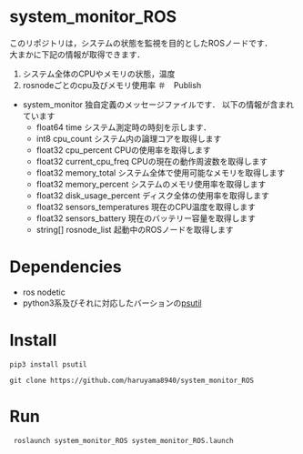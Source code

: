 # system_monitor_ROS
このリポジトリは，システムの状態を監視を目的としたROSノードです．  
大まかに下記の情報が取得できます．
1. システム全体のCPUやメモリの状態，温度
2. rosnodeごとのcpu及びメモリ使用率
＃　Publish
- system_monitor
  独自定義のメッセージファイルです．
  以下の情報が含まれています
  - float64 time
    システム測定時の時刻を示します．
  - int8 cpu_count
    システム内の論理コアを取得します
  - float32 cpu_percent
    CPUの使用率を取得します
  - float32 current_cpu_freq
    CPUの現在の動作周波数を取得します
  - float32 memory_total
    システム全体で使用可能なメモリを取得します
  - float32 memory_percent
    システムのメモリ使用率を取得します
  - float32 disk_usage_percent
    ディスク全体の使用率を取得します
  - float32 sensors_temperatures
    現在のCPU温度を取得します
  - float32 sensors_battery
    現在のバッテリー容量を取得します
  - string[] rosnode_list
    起動中のROSノードを取得します


# Dependencies
- ros nodetic  
- python3系及びそれに対応したバーションの[psutil](https://psutil.readthedocs.io/en/latest/#)

# Install
```
pip3 install psutil
```
```
git clone https://github.com/haruyama8940/system_monitor_ROS

```
# Run
```
 roslaunch system_monitor_ROS system_monitor_ROS.launch 
```
